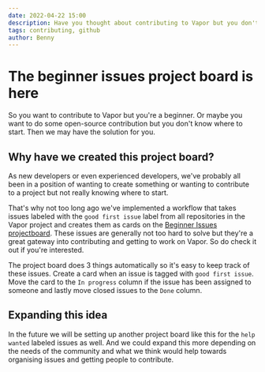 ```yaml
---
date: 2022-04-22 15:00
description: Have you thought about contributing to Vapor but you don't know where to start? Check out the good first issue projectboard.
tags: contributing, github
author: Benny
---
```

# The beginner issues project board is here

So you want to contribute to Vapor but you're a beginner. Or maybe you want to do some open-source contribution but you don't know where to start. Then we may have the solution for you.

## Why have we created this project board?

As new developers or even experienced developers, we've probably all been in a position of wanting to create something or wanting to contribute to a project but not really knowing where to start.  

That's why not too long ago we've implemented a workflow that takes issues labeled with the `good first issue` label from all repositories in the Vapor project and creates them as cards on the [Beginner Issues projectboard](https://github.com/orgs/vapor/projects/10). These issues are generally not too hard to solve but they're a great gateway into contributing and getting to work on Vapor. So do check it out if you're interested.  
  
The project board does 3 things automatically so it's easy to keep track of these issues. Create a card when an issue is tagged with `good first issue`. Move the card to the `In progress` column if the issue has been assigned to someone and lastly move closed issues to the `Done` column.

## Expanding this idea

In the future we will be setting up another project board like this for the `help wanted` labeled issues as well. And we could expand this more depending on the needs of the community and what we think would help towards organising issues and getting people to contribute.
